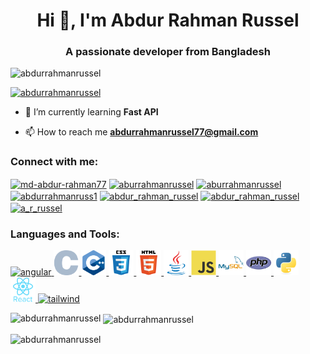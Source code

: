<h1 align="center">Hi 👋, I'm Abdur Rahman Russel</h1>
<h3 align="center">A passionate developer from Bangladesh</h3>

<p align="left"> <img src="https://komarev.com/ghpvc/?username=abdurrahmanrussel&label=Profile%20views&color=0e75b6&style=flat" alt="abdurrahmanrussel" /> </p>

<p align="left"> <a href="https://github.com/ryo-ma/github-profile-trophy"><img src="https://github-profile-trophy.vercel.app/?username=abdurrahmanrussel" alt="abdurrahmanrussel" /></a> </p>

- 🌱 I’m currently learning **Fast API**

- 📫 How to reach me **abdurrahmanrussel77@gmail.com**

<h3 align="left">Connect with me:</h3>
<p align="left">
<a href="https://linkedin.com/in/md-abdur-rahman77" target="blank"><img align="center" src="https://raw.githubusercontent.com/rahuldkjain/github-profile-readme-generator/master/src/images/icons/Social/linked-in-alt.svg" alt="md-abdur-rahman77" height="30" width="40" /></a>
<a href="https://fb.com/aburrahmanrussel" target="blank"><img align="center" src="https://raw.githubusercontent.com/rahuldkjain/github-profile-readme-generator/master/src/images/icons/Social/facebook.svg" alt="aburrahmanrussel" height="30" width="40" /></a>
<a href="https://www.codechef.com/users/aburrahmanrussel" target="blank"><img align="center" src="https://cdn.jsdelivr.net/npm/simple-icons@3.1.0/icons/codechef.svg" alt="aburrahmanrussel" height="30" width="40" /></a>
<a href="https://www.hackerrank.com/abdurrahmanruss1" target="blank"><img align="center" src="https://raw.githubusercontent.com/rahuldkjain/github-profile-readme-generator/master/src/images/icons/Social/hackerrank.svg" alt="abdurrahmanruss1" height="30" width="40" /></a>
<a href="https://codeforces.com/profile/abdur_rahman_russel" target="blank"><img align="center" src="https://raw.githubusercontent.com/rahuldkjain/github-profile-readme-generator/master/src/images/icons/Social/codeforces.svg" alt="abdur_rahman_russel" height="30" width="40" /></a>
<a href="https://www.leetcode.com/abdur_rahman_russel" target="blank"><img align="center" src="https://raw.githubusercontent.com/rahuldkjain/github-profile-readme-generator/master/src/images/icons/Social/leet-code.svg" alt="abdur_rahman_russel" height="30" width="40" /></a>
<a href="https://www.topcoder.com/members/a_r_russel" target="blank"><img align="center" src="https://raw.githubusercontent.com/rahuldkjain/github-profile-readme-generator/master/src/images/icons/Social/topcoder.svg" alt="a_r_russel" height="30" width="40" /></a>
</p>

<h3 align="left">Languages and Tools:</h3>
<p align="left"> <a href="https://angular.io" target="_blank" rel="noreferrer"> <img src="https://angular.io/assets/images/logos/angular/angular.svg" alt="angular" width="40" height="40"/> </a> <a href="https://www.cprogramming.com/" target="_blank" rel="noreferrer"> <img src="https://raw.githubusercontent.com/devicons/devicon/master/icons/c/c-original.svg" alt="c" width="40" height="40"/> </a> <a href="https://www.w3schools.com/cpp/" target="_blank" rel="noreferrer"> <img src="https://raw.githubusercontent.com/devicons/devicon/master/icons/cplusplus/cplusplus-original.svg" alt="cplusplus" width="40" height="40"/> </a> <a href="https://www.w3schools.com/css/" target="_blank" rel="noreferrer"> <img src="https://raw.githubusercontent.com/devicons/devicon/master/icons/css3/css3-original-wordmark.svg" alt="css3" width="40" height="40"/> </a> <a href="https://www.w3.org/html/" target="_blank" rel="noreferrer"> <img src="https://raw.githubusercontent.com/devicons/devicon/master/icons/html5/html5-original-wordmark.svg" alt="html5" width="40" height="40"/> </a> <a href="https://www.java.com" target="_blank" rel="noreferrer"> <img src="https://raw.githubusercontent.com/devicons/devicon/master/icons/java/java-original.svg" alt="java" width="40" height="40"/> </a> <a href="https://developer.mozilla.org/en-US/docs/Web/JavaScript" target="_blank" rel="noreferrer"> <img src="https://raw.githubusercontent.com/devicons/devicon/master/icons/javascript/javascript-original.svg" alt="javascript" width="40" height="40"/> </a> <a href="https://www.mysql.com/" target="_blank" rel="noreferrer"> <img src="https://raw.githubusercontent.com/devicons/devicon/master/icons/mysql/mysql-original-wordmark.svg" alt="mysql" width="40" height="40"/> </a> <a href="https://www.php.net" target="_blank" rel="noreferrer"> <img src="https://raw.githubusercontent.com/devicons/devicon/master/icons/php/php-original.svg" alt="php" width="40" height="40"/> </a> <a href="https://www.python.org" target="_blank" rel="noreferrer"> <img src="https://raw.githubusercontent.com/devicons/devicon/master/icons/python/python-original.svg" alt="python" width="40" height="40"/> </a> <a href="https://reactjs.org/" target="_blank" rel="noreferrer"> <img src="https://raw.githubusercontent.com/devicons/devicon/master/icons/react/react-original-wordmark.svg" alt="react" width="40" height="40"/> </a> <a href="https://tailwindcss.com/" target="_blank" rel="noreferrer"> <img src="https://www.vectorlogo.zone/logos/tailwindcss/tailwindcss-icon.svg" alt="tailwind" width="40" height="40"/> </a> </p>

<p><img align="left" src="https://github-readme-stats.vercel.app/api/top-langs?username=abdurrahmanrussel&show_icons=true&locale=en&layout=compact" alt="abdurrahmanrussel" /></p>

<p>&nbsp;<img align="center" src="https://github-readme-stats.vercel.app/api?username=abdurrahmanrussel&show_icons=true&locale=en" alt="abdurrahmanrussel" /></p>

<p><img align="center" src="https://github-readme-streak-stats.herokuapp.com/?user=abdurrahmanrussel&" alt="abdurrahmanrussel" /></p>
